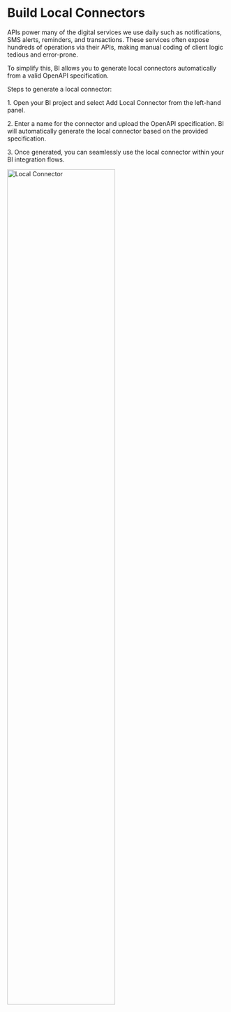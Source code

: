 # Build Local Connectors

APIs power many of the digital services we use daily such as notifications, SMS alerts, reminders, and transactions. These services often expose hundreds of operations via their APIs, making manual coding of client logic tedious and error-prone.

To simplify this, BI allows you to generate local connectors automatically from a valid OpenAPI specification. 

Steps to generate a local connector:

1\. Open your BI project and select Add Local Connector from the left-hand panel.

2\. Enter a name for the connector and upload the OpenAPI specification. BI will automatically generate the local connector based on the provided specification.

3\. Once generated, you can seamlessly use the local connector within your BI integration flows.

<a href="{{base_path}}/assets/img/developer-guides/connectors/local_connectors.gif"><img src="{{base_path}}/assets/img/developer-guides/connectors/local_connectors.gif" alt="Local Connector" width="70%"></a>
